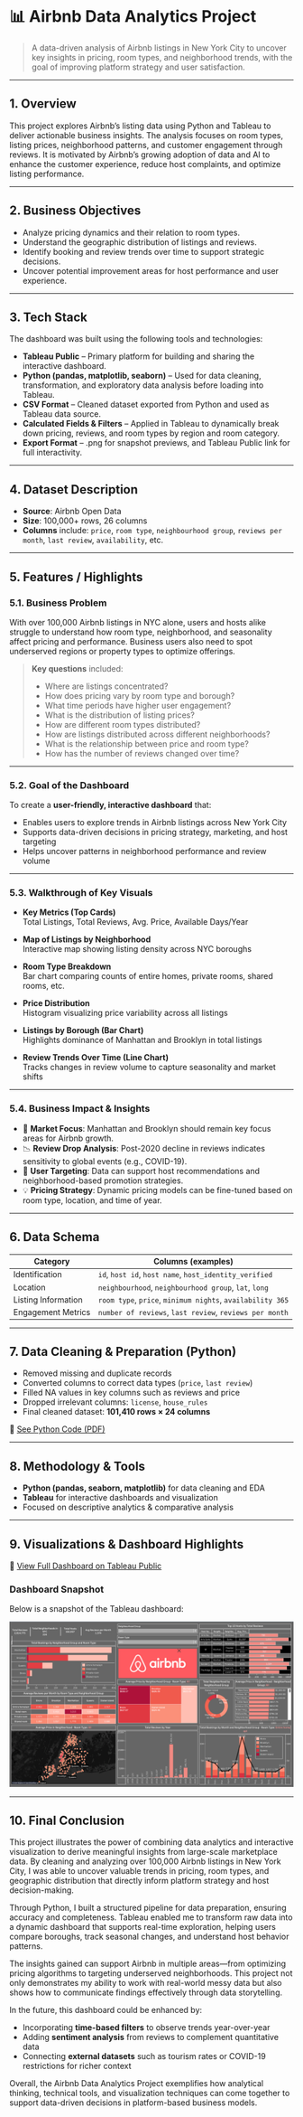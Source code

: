 # 📊 Airbnb Data Analytics Project

> A data-driven analysis of Airbnb listings in New York City to uncover key insights in pricing, room types, and neighborhood trends, with the goal of improving platform strategy and user satisfaction.

---

## 1. Overview

This project explores Airbnb’s listing data using Python and Tableau to deliver actionable business insights. The analysis focuses on room types, listing prices, neighborhood patterns, and customer engagement through reviews. It is motivated by Airbnb’s growing adoption of data and AI to enhance the customer experience, reduce host complaints, and optimize listing performance.

---

## 2. Business Objectives

- Analyze pricing dynamics and their relation to room types.
- Understand the geographic distribution of listings and reviews.
- Identify booking and review trends over time to support strategic decisions.
- Uncover potential improvement areas for host performance and user experience.

---

## 3. Tech Stack

The dashboard was built using the following tools and technologies:

- **Tableau Public** – Primary platform for building and sharing the interactive dashboard.
- **Python (pandas, matplotlib, seaborn)** – Used for data cleaning, transformation, and exploratory data analysis before loading into Tableau.
- **CSV Format** – Cleaned dataset exported from Python and used as Tableau data source.
- **Calculated Fields & Filters** – Applied in Tableau to dynamically break down pricing, reviews, and room types by region and room category.
- **Export Format** – .png for snapshot previews, and Tableau Public link for full interactivity.

---

## 4. Dataset Description

- **Source**: Airbnb Open Data  
- **Size**: 100,000+ rows, 26 columns  
- **Columns** include: `price`, `room type`, `neighbourhood group`, `reviews per month`, `last review`, `availability`, etc.

---

## 5. Features / Highlights

### 5.1. Business Problem

With over 100,000 Airbnb listings in NYC alone, users and hosts alike struggle to understand how room type, neighborhood, and seasonality affect pricing and performance. Business users also need to spot underserved regions or property types to optimize offerings.

> **Key questions** included:  
> - Where are listings concentrated?  
> - How does pricing vary by room type and borough?  
> - What time periods have higher user engagement?
> - What is the distribution of listing prices?
> - How are different room types distributed?
> - How are listings distributed across different neighborhoods?
> - What is the relationship between price and room type?
> - How has the number of reviews changed over time?

---

### 5.2. Goal of the Dashboard

To create a **user-friendly, interactive dashboard** that:

- Enables users to explore trends in Airbnb listings across New York City
- Supports data-driven decisions in pricing strategy, marketing, and host targeting
- Helps uncover patterns in neighborhood performance and review volume

---

### 5.3. Walkthrough of Key Visuals

- **Key Metrics (Top Cards)**  
  Total Listings, Total Reviews, Avg. Price, Available Days/Year

- **Map of Listings by Neighborhood**  
  Interactive map showing listing density across NYC boroughs

- **Room Type Breakdown**  
  Bar chart comparing counts of entire homes, private rooms, shared rooms, etc.

- **Price Distribution**  
  Histogram visualizing price variability across all listings

- **Listings by Borough (Bar Chart)**  
  Highlights dominance of Manhattan and Brooklyn in total listings

- **Review Trends Over Time (Line Chart)**  
  Tracks changes in review volume to capture seasonality and market shifts

---

### 5.4. Business Impact & Insights

- 📌 **Market Focus**: Manhattan and Brooklyn should remain key focus areas for Airbnb growth.
- 📉 **Review Drop Analysis**: Post-2020 decline in reviews indicates sensitivity to global events (e.g., COVID-19).
- 🧭 **User Targeting**: Data can support host recommendations and neighborhood-based promotion strategies.
- 💡 **Pricing Strategy**: Dynamic pricing models can be fine-tuned based on room type, location, and time of year.

---

## 6. Data Schema

| Category              | Columns (examples)                                  |
|----------------------|------------------------------------------------------|
| Identification        | `id`, `host id`, `host name`, `host_identity_verified` |
| Location              | `neighbourhood`, `neighbourhood group`, `lat`, `long` |
| Listing Information   | `room type`, `price`, `minimum nights`, `availability 365` |
| Engagement Metrics    | `number of reviews`, `last review`, `reviews per month` |

---

## 7. Data Cleaning & Preparation (Python)

- Removed missing and duplicate records  
- Converted columns to correct data types (`price`, `last review`)  
- Filled NA values in key columns such as reviews and price  
- Dropped irrelevant columns: `license`, `house_rules`  
- Final cleaned dataset: **101,410 rows × 24 columns**  

📄 [See Python Code (PDF)](https://drive.google.com/file/d/1K_wCub1eE6EHkVIU7qjzTXVN8TXEfmFG/view?usp=sharing)

---

## 8. Methodology & Tools

- **Python (pandas, seaborn, matplotlib)** for data cleaning and EDA  
- **Tableau** for interactive dashboards and visualization  
- Focused on descriptive analytics & comparative analysis

---

## 9. Visualizations & Dashboard Highlights

🔗 [View Full Dashboard on Tableau Public](https://public.tableau.com/views/AirBnBProject_17531229773270/Dashboard1?:language=en-US&:sid=&:redirect=auth&:display_count=n&:origin=viz_share_link)

### Dashboard Snapshot

Below is a snapshot of the Tableau dashboard:

![Airbnb Tableau Dashboard](https://raw.githubusercontent.com/annievu22/AirBnB_Project/main/AirBnB%20Project%20-%20Tableau%20Snapshot.png)

---

## 10. Final Conclusion

This project illustrates the power of combining data analytics and interactive visualization to derive meaningful insights from large-scale marketplace data. By cleaning and analyzing over 100,000 Airbnb listings in New York City, I was able to uncover valuable trends in pricing, room types, and geographic distribution that directly inform platform strategy and host decision-making.

Through Python, I built a structured pipeline for data preparation, ensuring accuracy and completeness. Tableau enabled me to transform raw data into a dynamic dashboard that supports real-time exploration, helping users compare boroughs, track seasonal changes, and understand host behavior patterns.

The insights gained can support Airbnb in multiple areas—from optimizing pricing algorithms to targeting underserved neighborhoods. This project not only demonstrates my ability to work with real-world messy data but also shows how to communicate findings effectively through data storytelling.

In the future, this dashboard could be enhanced by:
- Incorporating **time-based filters** to observe trends year-over-year
- Adding **sentiment analysis** from reviews to complement quantitative data
- Connecting **external datasets** such as tourism rates or COVID-19 restrictions for richer context

Overall, the Airbnb Data Analytics Project exemplifies how analytical thinking, technical tools, and visualization techniques can come together to support data-driven decisions in platform-based business models.

